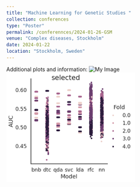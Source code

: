 ```yaml
---
title: "Machine Learning for Genetic Studies "
collection: conferences
type: "Poster"
permalink: /conferennces/2024-01-26-GSM
venue: "Complex diseases, Stockholm"
date: 2024-01-22
location: "Stockholm, Sweden"
---
```


Additional plots and information:
<img src="perinatallab/images/conference/image.png" alt="My Image" title="My Image Title" width="150"/>
<img class="wp-image-817" style="width:340px;" src="images/conference/image.png" alt="plot" class="inline"/>
